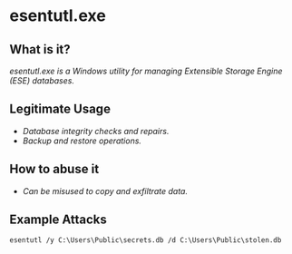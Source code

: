 # esentutl.exe
## What is it?
*esentutl.exe is a Windows utility for managing Extensible Storage Engine (ESE) databases.*

## Legitimate Usage
- *Database integrity checks and repairs.*
- *Backup and restore operations.*

## How to abuse it
- *Can be misused to copy and exfiltrate data.*

## Example Attacks
```
esentutl /y C:\Users\Public\secrets.db /d C:\Users\Public\stolen.db
```
